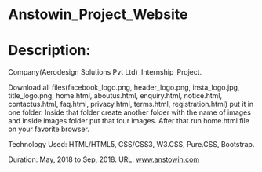 # Anstowin_Project_Website
# Description:

Company(Aerodesign Solutions Pvt Ltd)_Internship_Project.

Download all files(facebook_logo.png, header_logo.png, insta_logo.jpg, title_logo.png, home.html, aboutus.html, enquiry.html, notice.html, contactus.html, faq.html, privacy.html, terms.html, registration.html) put it in one folder. 
Inside that folder create another folder with the name of images and inside images folder put that four images. 
After that run home.html file on your favorite browser. 

Technology Used: HTML/HTML5, CSS/CSS3, W3.CSS, Pure.CSS, Bootstrap. 

Duration: May, 2018 to Sep, 2018. URL: www.anstowin.com
